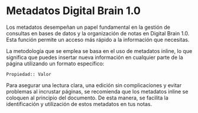 # Metadatos Digital Brain 1.0

Los metadatos desempeñan un papel fundamental en la gestión de consultas en bases de datos y la organización de notas en Digital Brain 1.0. Esta función permite un acceso más rápido a la información que necesitas.

La metodología que se emplea se basa en el uso de metadatos inline, lo que significa que puedes insertar nueva información en cualquier parte de la página utilizando un formato específico:

```
Propiedad:: Valor
```

Para asegurar una lectura clara, una edición sin complicaciones y evitar problemas al incrustar páginas, se recomienda que los metadatos inline se coloquen al principio del documento. De esta manera, se facilita la identificación y utilización de estos metadatos en tus notas.
